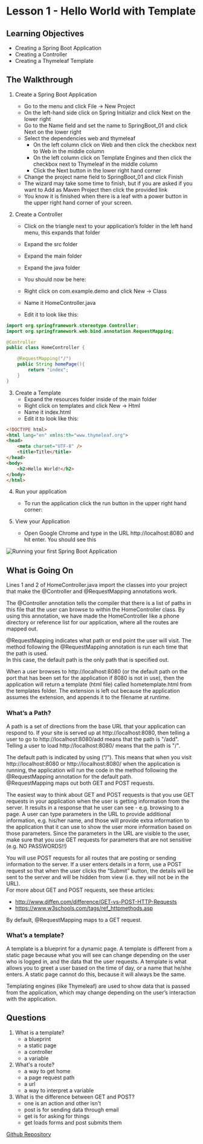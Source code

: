 # Lesson 1 - Hello World with Template 
## Learning Objectives
* Creating a Spring Boot Application
* Creating a Controller
* Creating a Thymeleaf Template

## The Walkthrough 

1. Create a Spring Boot Application 
	* Go to the menu and click File -> New Project
	* On the left-hand side click on Spring Initializr and click Next on the lower right
	* Go to the Name field and set the name to SpringBoot_01 and click Next on the lower right
	* Select the dependencies web and thymeleaf
		* On the left column click on Web and then click the checkbox next to Web in the middle column
		* On the left column click on Template Engines and then click the checkbox next to Thymeleaf in the middle column
		* Click the Next button in the lower right hand corner
	* Change the project name field to SpringBoot_01 and click Finish
	* The wizard may take some time to finish, but if you are asked if you want to Add as Maven Project  then click the provided link
	* You know it is finished when there is a leaf with a power button in the upper right hand corner of your screen.
	
2. Create a Controller 
	* Click on the triangle next to your application’s folder in the left hand menu, this expands that folder
	* Expand the src folder
	* Expand the main folder
	* Expand the java folder
	* You should now be here:
	
	* Right click on com.example.demo and click New -> Class 
	* Name it HomeController.java 
	* Edit it to look like this: 
```java
import org.springframework.stereotype.Controller;
import org.springframework.web.bind.annotation.RequestMapping;

@Controller
public class HomeController {

    @RequestMapping("/")
    public String homePage(){
        return "index";
    }
}
```

3. Create a Template 
	* Expand the resources folder inside of the main folder
	* Right click on templates and click New -> Html 
	* Name it index.html 
	* Edit it to look like this: 
```html
<!DOCTYPE html>
<html lang="en" xmlns:th="www.thymeleaf.org">
<head>
    <meta charset="UTF-8" />
    <title>Title</title>
</head>
<body>
    <h2>Hello World!</h2>
</body>
</html>
```

4. Run your application 
	* To run the application click the run button in the upper right hand corner:

5. View your Application
	* Open Google Chrome and type in the URL http://localhost:8080 and hit enter. You should see this

![Running your first Spring Boot Application](https://github.com/ajhenley/unofficialguides/blob/master/IntroToSpringBoot/img/Lesson01.png "Running your first Spring Boot Application")

## What is Going On
Lines 1 and 2 of HomeController.java import the classes into your project that make the @Controller 
and @RequestMapping annotations work.  

The @Controller annotation tells the compiler that there is a list of paths in this file that the user 
can browse to within the HomeController class. By using this annotation, we have made 
the HomeController like a phone directory or reference list for our application, where all the routes 
are mapped out.  

@RequestMapping indicates what path or end point the user will visit. The method following the 
@RequestMapping annotation is run each time that the path is used.  
In this case, the default path is the only path that is specified out.  

When a user browses to http://localhost:8080 (or the default path on the port that has been set 
for the application if 8080 is not in use), then the application will return a template (html file) 
called hometemplate.html from the templates folder. The extension is left out because the application 
assumes the extension, and appends it to the filename at runtime.  

### What’s a Path?  
A path is a set of directions from the base URL that your application can respond to. If your site is served up at 
http://localhost:8080, then telling a user to go to http://localhost:8080/add means that the path is "/add".  
Telling a user to load http://localhost:8080/ means that the path is "/".

The default path is indicated by using (“/”). This means that when you visit http://localhost:8080 or 
http://localhost:8080/ when the application is running, the application will run the code in the method 
following the @RequestMapping annotation for the default path.  
@RequestMapping maps out both GET and POST requests. 

The easiest way to think about GET and POST requests is that you use GET requests in your application 
when the user is getting information from the server. It results in a response that he user can see - 
e.g. browsing to a page. A user can type parameters in the URL to provide additional information, 
e.g. his/her name, and those will provide extra information to the application that it can use to 
show the user more information based on those parameters. Since the parameters in the URL are visible 
to the user, make sure that you use GET requests for parameters that are not sensitive 
(e.g. NO PASSWORDS!!) 

You will use POST requests for all routes that are posting or sending information to the server. If a 
user enters details in a form, use a POST request so that when the user clicks the “Submit” button, the 
details will be sent to the server and will be hidden from view (i.e. they will not be in the URL).  
For more about GET and POST requests, see these articles:  
* http://www.diffen.com/difference/GET-vs-POST-HTTP-Requests 
* https://www.w3schools.com/tags/ref_httpmethods.asp 

By default, @RequestMapping maps to a GET request. 

### What’s a template?  
A template is a blueprint for a dynamic page. A template is different from a static page because what you will see can change depending on the user who is logged in, and the data that the user requests. A template is what allows you to greet a user based on the time of day, or a name that he/she enters. A static page cannot do this, because it will always be the same.  

Templating engines (like Thymeleaf) are used to show data that is passed from the application, which may change depending on the user’s interaction with the application. 

## Questions
1. What is a template?
	* a blueprint
	* a static page
	* a controller
	* a variable
2. What's a route?
	* a way to get home
	* a page request path
	* a url
	* a way to interpret a variable
3. What is the difference between GET and POST?
	* one is an action and other isn't
	* post is for sending data through email
	* get is for asking for things
	* get loads forms and post submits them
	
[Github Repository](https://github.com/ajhenley/SpringBoot_01)
